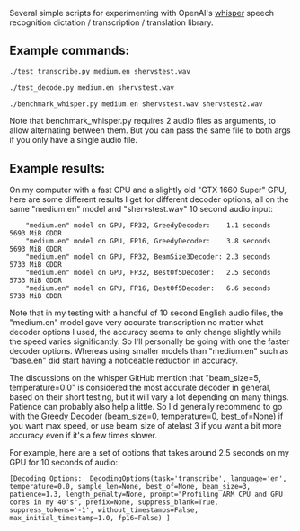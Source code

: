 Several simple scripts for experimenting with OpenAI's [whisper](https://github.com/openai/whisper) speech recognition dictation / transcription / translation library.

## Example commands:

```bash
./test_transcribe.py medium.en shervstest.wav

./test_decode.py medium.en shervstest.wav

./benchmark_whisper.py medium.en shervstest.wav shervstest2.wav
```

Note that benchmark_whisper.py requires 2 audio files as arguments, to allow alternating between them. But you can pass the same file to both args if you only have a single audio file.

## Example results:
On my computer with a fast CPU and a slightly old "GTX 1660 Super" GPU, here are some different results I get for different decoder options, all on the same "medium.en" model and "shervstest.wav" 10 second audio input:
```
    "medium.en" model on GPU, FP32, GreedyDecoder:    1.1 seconds     5693 MiB GDDR
    "medium.en" model on GPU, FP16, GreedyDecoder:    3.8 seconds     5693 MiB GDDR
    "medium.en" model on GPU, FP32, BeamSize3Decoder: 2.3 seconds     5733 MiB GDDR
    "medium.en" model on GPU, FP32, BestOf5Decoder:   2.5 seconds     5733 MiB GDDR
    "medium.en" model on GPU, FP16, BestOf5Decoder:   6.6 seconds     5733 MiB GDDR
```
Note that in my testing with a handful of 10 second English audio files, the "medium.en" model gave very accurate transcription no matter what decoder options I used, the accuracy seems to only change slightly while the speed varies significantly. So I'll personally be going with one the faster decoder options. Whereas using smaller models than "medium.en" such as "base.en" did start having a noticeable reduction in accuracy.

The discussions on the whisper GitHub mention that "beam_size=5, temperature=0.0" is considered the most accurate decoder in general, based on their short testing, but it will vary a lot depending on many things. Patience can probably also help a little. So I'd generally recommend to go with the Greedy Decoder (beam_size=0, temperature=0, best_of=None) if you want max speed, or use beam_size of atelast 3 if you want a bit more accuracy even if it's a few times slower.

For example, here are a set of options that takes around 2.5 seconds on my GPU for 10 seconds of audio:
```
[Decoding Options:  DecodingOptions(task='transcribe', language='en', temperature=0.0, sample_len=None, best_of=None, beam_size=3, patience=1.3, length_penalty=None, prompt="Profiling ARM CPU and GPU cores in my 40's", prefix=None, suppress_blank=True, suppress_tokens='-1', without_timestamps=False, max_initial_timestamp=1.0, fp16=False) ]
```

